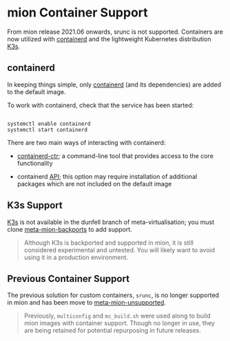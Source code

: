 # mion Container Support

From mion release 2021.06 onwards, srunc is not supported. Containers are now
utilized with [containerd](https://containerd.io/) and the lightweight
Kubernetes distribution [K3s](https://k3s.io/).

## containerd

In keeping things simple, only [containerd](https://containerd.io/) (and its
dependencies) are added to the default image.

To work with containerd, check that the service has been started:

```shell

systemctl enable containerd
systemctl start containerd

```

There are two main ways of interacting with containerd:

* [containerd-ctr](https://github.com/projectatomic/containerd/blob/master/docs/cli.md);
a command-line tool that provides access to the core functionality
  
* containerd
  [API](https://github.com/containerd/containerd/blob/master/README.md);
  this option may require installation of additional packages which are not
  included on the default image

## K3s Support

[K3s](https://github.com/k3s-io/k3s/blob/master/README.md)
is not available in the dunfell branch of meta-virtualisation; you must clone
[meta-mion-backports](https://github.com/NetworkGradeLinux/meta-mion-backports)
to add support.

> Although K3s is backported and supported in mion, it is still considered
experimental and untested. You will likely want to avoid using it in a
production environment.

## Previous Container Support

The previous solution for custom containers, `srunc`, is no longer supported in
mion and has been move to
[meta-mion-unsupported](https://github.com/NetworkGradeLinux/meta-mion-unsupported).

> Previously, `multiconfig` and `mc_build.sh` were used along to build mion
images with container support. Though no longer in use, they are being retained
for potential repurposing in future releases.
